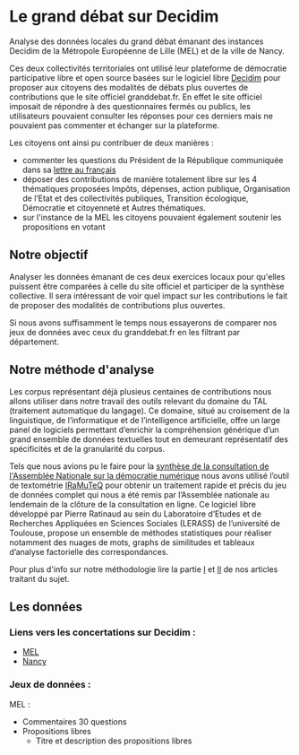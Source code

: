 # Le grand débat sur Decidim
Analyse des données locales du grand débat émanant des instances Decidim de la Métropole Européenne de Lille (MEL) et de la ville de Nancy.

Ces deux collectivités territoriales ont utilisé leur plateforme de démocratie participative libre et open source basées sur le logiciel libre [Decidim](https://decidim.org) pour proposer aux citoyens des modalités de débats plus ouvertes de contributions que le site officiel granddebat.fr. En effet le site officiel imposait de répondre à des questionnaires fermés ou publics, les utilisateurs pouvaient consulter les réponses pour ces derniers mais ne pouvaient pas commenter et échanger sur la plateforme.

Les citoyens ont ainsi pu contribuer de deux manières : 

- commenter les  questions du Président de la République communiquée dans sa [lettre au français](https://www.elysee.fr/emmanuel-macron/2019/01/13/lettre-aux-francais)
- déposer des contributions de manière totalement libre sur les 4 thématiques proposées Impôts, dépenses, action publique, Organisation de l’Etat et des collectivités publiques, Transition écologique, Démocratie et citoyenneté et Autres thématiques.
- sur l'instance de la MEL les citoyens pouvaient également soutenir les propositions en votant

## Notre objectif
Analyser les données émanant de ces deux exercices locaux pour qu'elles puissent être comparées à celle du site officiel et participer de la synthèse collective. Il sera intéressant de voir quel impact sur les contributions le fait de proposer des modalités de contributions plus ouvertes.

Si nous avons suffisamment le temps nous essayerons de comparer nos jeux de données avec ceux du granddebat.fr en les filtrant par département.

## Notre méthode d'analyse
Les corpus représentant déjà plusieus centaines de contributions nous allons utiliser dans notre travail des outils relevant du domaine du TAL (traitement automatique du langage). Ce domaine, situé au croisement de la linguistique, de l’informatique et de l’intelligence artificielle, offre un large panel de logiciels permettant d’enrichir la compréhension générique d’un grand ensemble de données textuelles tout en demeurant représentatif des spécificités et de la granularité du corpus. 

Tels que nous avions pu le faire pour la [synthèse de la consultation de l'Assemblée Nationale sur la démocratie numérique](http://www2.assemblee-nationale.fr/static/reforme-an/democratie/Rapport-democratie-2017-11-22.pdf) nous avons utilisé l’outil de textométrie [IRaMuTeQ](http://iramuteq.org/) pour obtenir un traitement rapide et précis du jeu de données complet qui nous a été remis par l’Assemblée nationale au lendemain de la clôture de la consultation en ligne. Ce logiciel libre développé par Pierre Ratinaud au sein du Laboratoire d’Etudes et de Recherches Appliquées en Sciences Sociales (LERASS) de l’université de Toulouse, propose un ensemble de méthodes statistiques pour réaliser notamment des nuages de mots, graphs de similitudes et tableaux d’analyse factorielle des correspondances. 

Pour plus d'info sur notre méthodologie lire la partie [I](https://medium.com/open-source-politics/pour-une-lecture-repens%C3%A9e-des-concertations-gr%C3%A2ce-au-traitement-automatique-des-langues-8d73977b0112?source=collection_home---4------0---------------------) et [II](https://medium.com/open-source-politics/les-innovations-m%C3%A9thodologiques-utilis%C3%A9es-par-osp-pour-lanalyse-des-discours-23a4165fbcfc?source=collection_home---4------1---------------------) de nos articles traitant du sujet.

## Les données
### Liens vers les concertations sur Decidim :
- [MEL](https://participation.lillemetropole.fr/processes/granddebatmel)
- [Nancy](https://participez.nancy.fr/processes/GrandDebatNational)

### Jeux de données :
MEL :
- Commentaires 30 questions 
- Propositions libres
  - Titre et description des propositions libres

